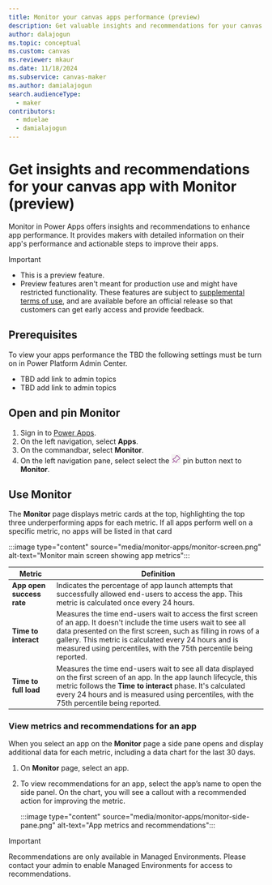 ```yaml
---
title: Monitor your canvas apps performance (preview)
description: Get valuable insights and recommendations for your canvas app using Monitor.
author: dalajogun
ms.topic: conceptual
ms.custom: canvas
ms.reviewer: mkaur
ms.date: 11/18/2024
ms.subservice: canvas-maker
ms.author: damialajogun
search.audienceType: 
  - maker
contributors:
  - mduelae
  - damialajogun
---
```

#  Get insights and recommendations for your canvas app with Monitor (preview)

Monitor in Power Apps offers insights and recommendations to enhance app performance. It provides makers with detailed information on their app's performance and actionable steps to improve their apps.

> [!IMPORTANT]
>
> - This is a preview feature.
> - Preview features aren't meant for production use and might have restricted functionality. These features are subject to [supplemental terms of use](https://go.microsoft.com/fwlink/?linkid=2189520), and are available before an official release so that customers can get early access and provide feedback.

## Prerequisites

To view your apps performance the TBD the following settings must be turn on in Power Platform Admin Center.

- TBD add link to admin topics
- TBD add link to admin topics

## Open and pin Monitor

1. Sign in to [Power Apps](https://make.powerapps.com).
1. On the left navigation, select **Apps**.
1. On the commandbar, select **Monitor**.
1. On the left navigation pane, select select the ![Pin button.](media/intro-maker-portal/pin-button.png) pin button next to **Monitor**.


## Use Monitor 

The **Monitor** page displays metric cards at the top, highlighting the top three underperforming apps for each metric. If all apps perform well on a specific metric, no apps will be listed in that card

:::image type="content" source="media/monitor-apps/monitor-screen.png" alt-text="Monitor main screen showing app metrics":::

| Metric | Definition |
| ------------- | ------------- |
| **App open success rate**  | Indicates the percentage of app launch attempts that successfully allowed end-users to access the app. This metric is calculated once every 24 hours.|
| **Time to interact**  | Measures the time end-users wait to access the first screen of an app. It doesn't include the time users wait to see all data presented on the first screen, such as filling in rows of a gallery. This metric is calculated every 24 hours and is measured using percentiles, with the 75th percentile being reported. |
| **Time to full load**  | Measures the time end-users wait to see all data displayed on the first screen of an app. In the app launch lifecycle, this metric follows the **Time to interact** phase. It's calculated every 24 hours and is measured using percentiles, with the 75th percentile being reported.|


### View metrics and recommendations for an app

  When you select an app on the  **Monitor** page a side pane opens and display additional data for each metric, including a data chart for the last 30 days.

1. On **Monitor** page, select an app.

1. To view recommendations for an app, select the app’s name to open the side panel. On the chart, you will see a callout with a recommended action for improving the metric.

    :::image type="content" source="media/monitor-apps/monitor-side-pane.png" alt-text="App metrics and recommendations":::

  > [!IMPORTANT]
  > Recommendations are only available in Managed Environments. Please contact your admin to enable Managed Environments for access to recommendations.